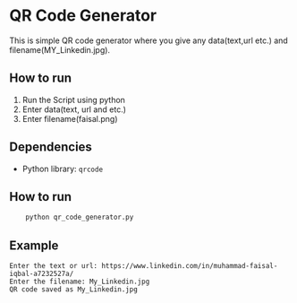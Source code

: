 # QR Code Generator

This is simple QR code generator where you give any data(text,url etc.) and filename(MY_Linkedin.jpg).

## How to run
1. Run the Script using python
2. Enter data(text, url and etc.) 
3. Enter filename(faisal.png)

## Dependencies
- Python library: `qrcode`

## How to run
```bash
    python qr_code_generator.py
```

## Example
```
Enter the text or url: https://www.linkedin.com/in/muhammad-faisal-iqbal-a7232527a/
Enter the filename: My_Linkedin.jpg
QR code saved as My_Linkedin.jpg
```
